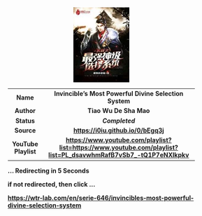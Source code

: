 
<meta charset="UTF-8">
<meta name="viewport" content="width=device-width, initial-scale=1.0">
<meta http-equiv="refresh" content="5;url=https://wtr-lab.com/en/serie-646/invincibles-most-powerful-divine-selection-system">

<div style='margin: auto; width: 85%; padding: 10px;'>

<img src="../.image/impdss.jpg" style='display: block; margin: auto; width: 30%;'>

| | |
| :---: | :---: |
| **Name** | **Invincible’s Most Powerful Divine Selection System** |
| **Author** | **Tiao Wu De Sha Mao** |
| **Status** | ***Completed*** |
| **Source** | **https://i0iu.github.io/0/bEgq3j** |
| **YouTube Playlist** | **https://www.youtube.com/playlist?list=https://www.youtube.com/playlist?list=PL_dsavwhmRafB7vSb7_-tQ1P7eNXlkpkv** |

**... Redirecting in 5 Seconds**

**if not redirected, then click ...**

**https://wtr-lab.com/en/serie-646/invincibles-most-powerful-divine-selection-system**

</div>
